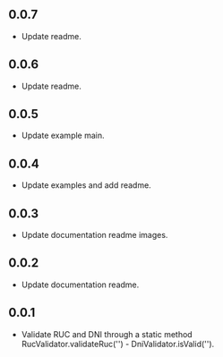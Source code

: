 ## 0.0.7

* Update readme.
## 0.0.6

* Update readme.
## 0.0.5

* Update example main.
## 0.0.4

* Update examples and add readme.
## 0.0.3

* Update documentation readme images.
## 0.0.2

* Update documentation readme.
## 0.0.1

* Validate RUC and DNI through a static method RucValidator.validateRuc('') - DniValidator.isValid('').
